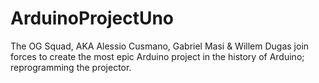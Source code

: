 # ArduinoProjectUno
The OG Squad, AKA
Alessio Cusmano, Gabriel Masi & Willem Dugas join forces to create the most epic Arduino project in the history of Arduino;
reprogramming the projector.
